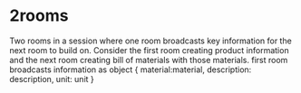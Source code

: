 # 2rooms
Two rooms in a session where one room broadcasts key information for the next room to build on.
Consider the first room creating product information and the next room creating bill of materials with those materials.
first room broadcasts information as object 
{
material:material, 
description: description,
unit: unit
}

